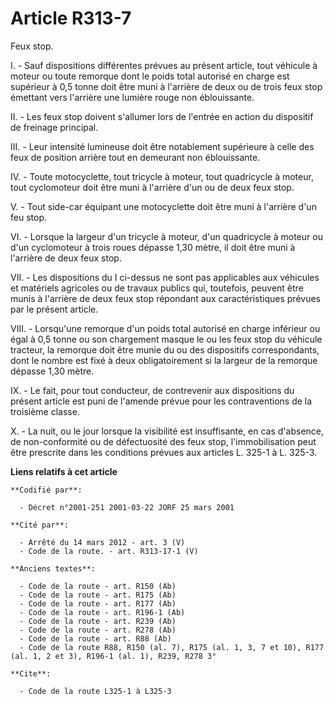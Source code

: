 # Article R313-7

Feux stop.

I. - Sauf dispositions différentes prévues au présent article, tout véhicule à moteur ou toute remorque dont le poids total
autorisé en charge est supérieur à 0,5 tonne doit être muni à l'arrière de deux ou de trois feux stop émettant vers l'arrière
une lumière rouge non éblouissante.

II. - Les feux stop doivent s'allumer lors de l'entrée en action du dispositif de freinage principal.

III. - Leur intensité lumineuse doit être notablement supérieure à celle des feux de position arrière tout en demeurant non
éblouissante.

IV. - Toute motocyclette, tout tricycle à moteur, tout quadricycle à moteur, tout cyclomoteur doit être muni à l'arrière d'un
ou de deux feux stop.

V. - Tout side-car équipant une motocyclette doit être muni à l'arrière d'un feu stop.

VI. - Lorsque la largeur d'un tricycle à moteur, d'un quadricycle à moteur ou d'un cyclomoteur à trois roues dépasse 1,30
mètre, il doit être muni à l'arrière de deux feux stop.

VII. - Les dispositions du I ci-dessus ne sont pas applicables aux véhicules et matériels agricoles ou de travaux publics
qui, toutefois, peuvent être munis à l'arrière de deux feux stop répondant aux caractéristiques prévues par le présent
article.

VIII. - Lorsqu'une remorque d'un poids total autorisé en charge inférieur ou égal à 0,5 tonne ou son chargement masque le ou
les feux stop du véhicule tracteur, la remorque doit être munie du ou des dispositifs correspondants, dont le nombre est fixé
à deux obligatoirement si la largeur de la remorque dépasse 1,30 mètre.

IX. - Le fait, pour tout conducteur, de contrevenir aux dispositions du présent article est puni de l'amende prévue pour les
contraventions de la troisième classe.

X. - La nuit, ou le jour lorsque la visibilité est insuffisante, en cas d'absence, de non-conformité ou de défectuosité des
feux stop, l'immobilisation peut être prescrite dans les conditions prévues aux articles L. 325-1 à L. 325-3.

**Liens relatifs à cet article**

	**Codifié par**:

	  - Décret n°2001-251 2001-03-22 JORF 25 mars 2001

	**Cité par**:

	  - Arrêté du 14 mars 2012 - art. 3 (V)
	  - Code de la route. - art. R313-17-1 (V)

	**Anciens textes**:

	  - Code de la route - art. R150 (Ab)
	  - Code de la route - art. R175 (Ab)
	  - Code de la route - art. R177 (Ab)
	  - Code de la route - art. R196-1 (Ab)
	  - Code de la route - art. R239 (Ab)
	  - Code de la route - art. R278 (Ab)
	  - Code de la route - art. R88 (Ab)
	  - Code de la route R88, R150 (al. 7), R175 (al. 1, 3, 7 et 10), R177 (al. 1, 2 et 3), R196-1 (al. 1), R239, R278 3°

	**Cite**:

	  - Code de la route L325-1 à L325-3
